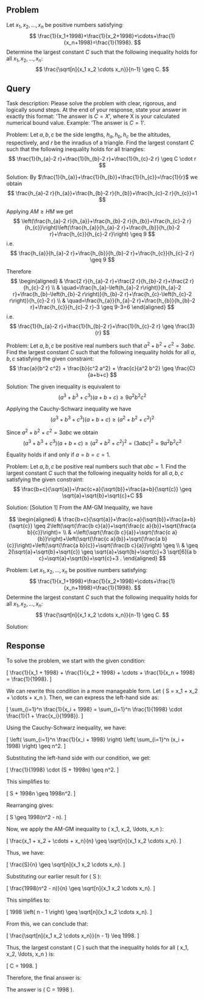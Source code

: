 ## Problem

Let $x_1, x_2, \ldots, x_n$ be positive numbers satisfying:
$$
\frac{1}{x_1+1998}+\frac{1}{x_2+1998}+\cdots+\frac{1}{x_n+1998}=\frac{1}{1998}.
$$
Determine the largest constant $C$ such that the following inequality holds for all $x_1, x_2, \ldots, x_n$:
$$
\frac{\sqrt[n]{x_1 x_2 \cdots x_n}}{n-1} \geq C.
$$

## Query

Task description: Please solve the problem with clear, rigorous, and logically sound steps. At the end of your response, state your answer in exactly this format: 'The answer is $C=X$', where X is your calculated numerical bound value. Example: 'The answer is $C=1$'.



Problem: Let $a, b, c$ be the side lengths, $h_{a}, h_{b}, h_{c}$ be the altitudes, respectively, and $r$ be the inradius of a triangle. Find the largest constant $C$ such that the following inequality holds for all triangles:
$$
\frac{1}{h_{a}-2 r}+\frac{1}{h_{b}-2 r}+\frac{1}{h_{c}-2 r} \geq C \cdot r
$$

Solution: By $\frac{1}{h_{a}}+\frac{1}{h_{b}}+\frac{1}{h_{c}}=\frac{1}{r}$ we obtain
$$
\frac{h_{a}-2 r}{h_{a}}+\frac{h_{b}-2 r}{h_{b}}+\frac{h_{c}-2 r}{h_{c}}=1
$$

Applying $A M \geq H M$ we get
$$
\left(\frac{h_{a}-2 r}{h_{a}}+\frac{h_{b}-2 r}{h_{b}}+\frac{h_{c}-2 r}{h_{c}}\right)\left(\frac{h_{a}}{h_{a}-2 r}+\frac{h_{b}}{h_{b}-2 r}+\frac{h_{c}}{h_{c}-2 r}\right) \geq 9
$$
i.e.
$$
\frac{h_{a}}{h_{a}-2 r}+\frac{h_{b}}{h_{b}-2 r}+\frac{h_{c}}{h_{c}-2 r} \geq 9
$$

Therefore
$$
\begin{aligned}
& \frac{2 r}{h_{a}-2 r}+\frac{2 r}{h_{b}-2 r}+\frac{2 r}{h_{c}-2 r} \\
& \quad=\frac{h_{a}-\left(h_{a}-2 r\right)}{h_{a}-2 r}+\frac{h_{b}-\left(h_{b}-2 r\right)}{h_{b}-2 r}+\frac{h_{c}-\left(h_{c}-2 r\right)}{h_{c}-2 r} \\
& \quad=\frac{h_{a}}{h_{a}-2 r}+\frac{h_{b}}{h_{b}-2 r}+\frac{h_{c}}{h_{c}-2 r}-3 \geq 9-3=6
\end{aligned}
$$
i.e.
$$
\frac{1}{h_{a}-2 r}+\frac{1}{h_{b}-2 r}+\frac{1}{h_{c}-2 r} \geq \frac{3}{r}
$$



Problem: Let $a, b, c$ be positive real numbers such that $a^2 + b^2 + c^2 = 3abc$. Find the largest constant $C$ such that the following inequality holds for all $a, b, c$ satisfying the given constraint:
$$
\frac{a}{b^2 c^2} + \frac{b}{c^2 a^2} + \frac{c}{a^2 b^2} \geq \frac{C}{a+b+c}
$$

Solution: The given inequality is equivalent to
$$
\left(a^{3}+b^{3}+c^{3}\right)(a+b+c) \geq 9 a^{2} b^{2} c^{2}
$$

Applying the Cauchy-Schwarz inequality we have
$$
\left(a^{3}+b^{3}+c^{3}\right)(a+b+c) \geq\left(a^{2}+b^{2}+c^{2}\right)^{2}
$$

Since $a^{2}+b^{2}+c^{2}=3 a b c$ we obtain
$$
\left(a^{3}+b^{3}+c^{3}\right)(a+b+c) \geq\left(a^{2}+b^{2}+c^{2}\right)^{2}=(3 a b c)^{2}=9 a^{2} b^{2} c^{2}
$$

Equality holds if and only if $a=b=c=1$.



Problem: Let $a, b, c$ be positive real numbers such that $a b c = 1$. Find the largest constant $C$ such that the following inequality holds for all $a, b, c$ satisfying the given constraint:
$$
\frac{b+c}{\sqrt{a}}+\frac{c+a}{\sqrt{b}}+\frac{a+b}{\sqrt{c}} \geq \sqrt{a}+\sqrt{b}+\sqrt{c}+C
$$

Solution: [Solution 1]
From the AM-GM Inequality, we have

$$
\begin{aligned}
& \frac{b+c}{\sqrt{a}}+\frac{c+a}{\sqrt{b}}+\frac{a+b}{\sqrt{c}} \geq 2\left(\sqrt{\frac{b c}{a}}+\sqrt{\frac{c a}{b}}+\sqrt{\frac{a b}{c}}\right)= \\
& =\left(\sqrt{\frac{b c}{a}}+\sqrt{\frac{c a}{b}}\right)+\left(\sqrt{\frac{c a}{b}}+\sqrt{\frac{a b}{c}}\right)+\left(\sqrt{\frac{a b}{c}}+\sqrt{\frac{b c}{a}}\right) \geq \\
& \geq 2(\sqrt{a}+\sqrt{b}+\sqrt{c}) \geq \sqrt{a}+\sqrt{b}+\sqrt{c}+3 \sqrt[6]{a b c}=\sqrt{a}+\sqrt{b}+\sqrt{c}+3 .
\end{aligned}
$$

Problem: Let $x_1, x_2, \ldots, x_n$ be positive numbers satisfying:
$$
\frac{1}{x_1+1998}+\frac{1}{x_2+1998}+\cdots+\frac{1}{x_n+1998}=\frac{1}{1998}.
$$
Determine the largest constant $C$ such that the following inequality holds for all $x_1, x_2, \ldots, x_n$:
$$
\frac{\sqrt[n]{x_1 x_2 \cdots x_n}}{n-1} \geq C.
$$

Solution:

## Response

To solve the problem, we start with the given condition:

\[
\frac{1}{x_1 + 1998} + \frac{1}{x_2 + 1998} + \cdots + \frac{1}{x_n + 1998} = \frac{1}{1998}.
\]

We can rewrite this condition in a more manageable form. Let \( S = x_1 + x_2 + \cdots + x_n \). Then, we can express the left-hand side as:

\[
\sum_{i=1}^n \frac{1}{x_i + 1998} = \sum_{i=1}^n \frac{1}{1998} \cdot \frac{1}{1 + \frac{x_i}{1998}}.
\]

Using the Cauchy-Schwarz inequality, we have:

\[
\left( \sum_{i=1}^n \frac{1}{x_i + 1998} \right) \left( \sum_{i=1}^n (x_i + 1998) \right) \geq n^2.
\]

Substituting the left-hand side with our condition, we get:

\[
\frac{1}{1998} \cdot (S + 1998n) \geq n^2.
\]

This simplifies to:

\[
S + 1998n \geq 1998n^2.
\]

Rearranging gives:

\[
S \geq 1998(n^2 - n).
\]

Now, we apply the AM-GM inequality to \( x_1, x_2, \ldots, x_n \):

\[
\frac{x_1 + x_2 + \cdots + x_n}{n} \geq \sqrt[n]{x_1 x_2 \cdots x_n}.
\]

Thus, we have:

\[
\frac{S}{n} \geq \sqrt[n]{x_1 x_2 \cdots x_n}.
\]

Substituting our earlier result for \( S \):

\[
\frac{1998(n^2 - n)}{n} \geq \sqrt[n]{x_1 x_2 \cdots x_n}.
\]

This simplifies to:

\[
1998 \left( n - 1 \right) \geq \sqrt[n]{x_1 x_2 \cdots x_n}.
\]

From this, we can conclude that:

\[
\frac{\sqrt[n]{x_1 x_2 \cdots x_n}}{n - 1} \leq 1998.
\]

Thus, the largest constant \( C \) such that the inequality holds for all \( x_1, x_2, \ldots, x_n \) is:

\[
C = 1998.
\]

Therefore, the final answer is:

The answer is \( C = 1998 \).